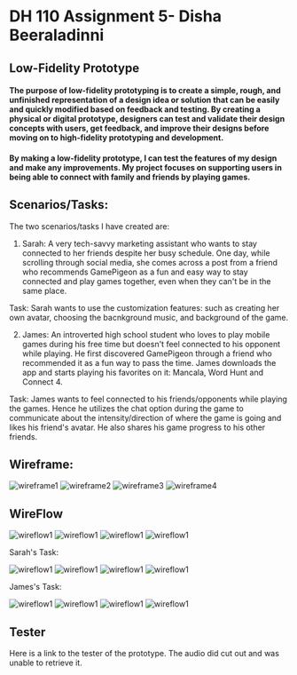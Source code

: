 # DH 110 Assignment 5- Disha Beeraladinni
## Low-Fidelity Prototype

#### The purpose of low-fidelity prototyping is to create a simple, rough, and unfinished representation of a design idea or solution that can be easily and quickly modified based on feedback and testing. By creating a physical or digital prototype, designers can test and validate their design concepts with users, get feedback, and improve their designs before moving on to high-fidelity prototyping and development.


#### By making a low-fidelity prototype, I can test the features of my design and make any improvements. My project focuses on supporting users in being able to connect with family and friends by playing games. 

## Scenarios/Tasks: 

The two scenarios/tasks I have created are:
1. Sarah: A very tech-savvy marketing assistant who wants to stay connected to her friends despite her busy schedule. One day, while scrolling through social media, she comes across a post from a friend who recommends GamePigeon as a fun and easy way to stay connected and play games together, even when they can't be in the same place.

Task: Sarah wants to use the customization features: such as creating her own avatar, choosing the bacnkground music, and background of the game. 

2. James: An introverted high school student who loves to play mobile games during his free time but doesn't feel connected to his opponent while playing. He first discovered GamePigeon through a friend who recommended it as a fun way to pass the time. James downloads the app and starts playing his favorites on it: Mancala, Word Hunt and Connect 4.

Task: James wants to feel connected to his friends/opponents while playing the games. Hence he utilizes the chat option during the game to communicate about the intensity/direction of where the game is going and likes his friend's avatar. He also shares his game progress to his other friends. 

## Wireframe:

![wireframe1](wireframe1.png)
![wireframe2](wireframe2.png)
![wireframe3](wireframe3.png)
![wireframe4](wireframe4.png)


## WireFlow

![wireflow1](wireflow1.png)
![wireflow1](wireflow2.png)
![wireflow1](wireflow3.png)
![wireflow1](wireflow4.png)

Sarah's Task:

![wireflow1](sarahwireframe.jpg)
![wireflow1](sarahwireframe2.jpg)
![wireflow1](sarahwireframe3.jpg)
![wireflow1](sarahwireframe4.jpg)

James's Task:

![wireflow1](jameswireframe.jpg)
![wireflow1](jameswireframe2.jpg)
![wireflow1](jameswireframe3.jpg)
![wireflow1](jameswireframe4.jpg)

## Tester

Here is a link to the tester of the prototype. The audio did cut out and was unable to retrieve it. 
